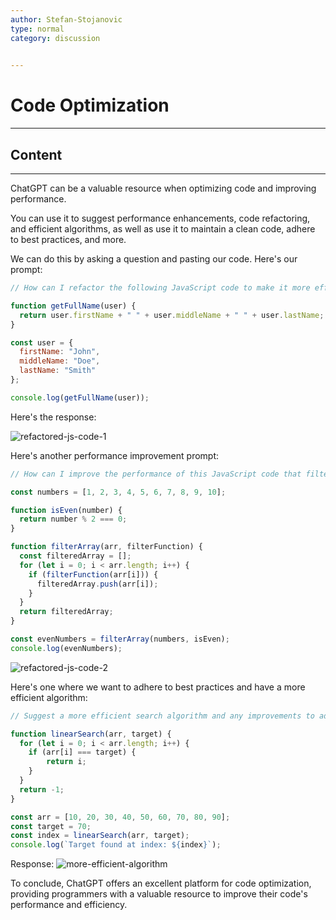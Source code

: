 ```yaml
---
author: Stefan-Stojanovic
type: normal
category: discussion
 

---
```


# Code Optimization

---

## Content

---

ChatGPT can be a valuable resource when optimizing code and improving performance.

You can use it to suggest performance enhancements, code refactoring, and efficient algorithms, as well as use it to maintain a clean code, adhere to best practices, and more.

We can do this by asking a question and pasting our code. Here's our prompt:
```javascript
// How can I refactor the following JavaScript code to make it more efficient and maintainable?

function getFullName(user) {
  return user.firstName + " " + user.middleName + " " + user.lastName;
}

const user = {
  firstName: "John",
  middleName: "Doe",
  lastName: "Smith"
};

console.log(getFullName(user));
```

Here's the response:

![refactored-js-code-1](https://img.enkipro.com/7b14b1e1d4db44fa06efc6cef8e8af63.png)


Here's another performance improvement prompt:
```javascript
// How can I improve the performance of this JavaScript code that filters an array of numbers?

const numbers = [1, 2, 3, 4, 5, 6, 7, 8, 9, 10];

function isEven(number) {
  return number % 2 === 0;
}

function filterArray(arr, filterFunction) {
  const filteredArray = [];
  for (let i = 0; i < arr.length; i++) {
    if (filterFunction(arr[i])) {
      filteredArray.push(arr[i]);
    }
  }
  return filteredArray;
}

const evenNumbers = filterArray(numbers, isEven);
console.log(evenNumbers);
```

![refactored-js-code-2](https://img.enkipro.com/d1e1f93aa9ccb1d20b7c49143683fdec.png)

Here's one where we want to adhere to best practices and have a more efficient algorithm:

```js
// Suggest a more efficient search algorithm and any improvements to adhere to best coding practices for the given JavaScript code

function linearSearch(arr, target) {
  for (let i = 0; i < arr.length; i++) {
    if (arr[i] === target) {
        return i;
    }
  }
  return -1;
}

const arr = [10, 20, 30, 40, 50, 60, 70, 80, 90];
const target = 70;
const index = linearSearch(arr, target);
console.log(`Target found at index: ${index}`);
```

Response:
![more-efficient-algorithm](https://img.enkipro.com/b438be962455eb5e257aebfe6f4d8469.png)

To conclude, ChatGPT offers an excellent platform for code optimization, providing programmers with a valuable resource to improve their code's performance and efficiency.